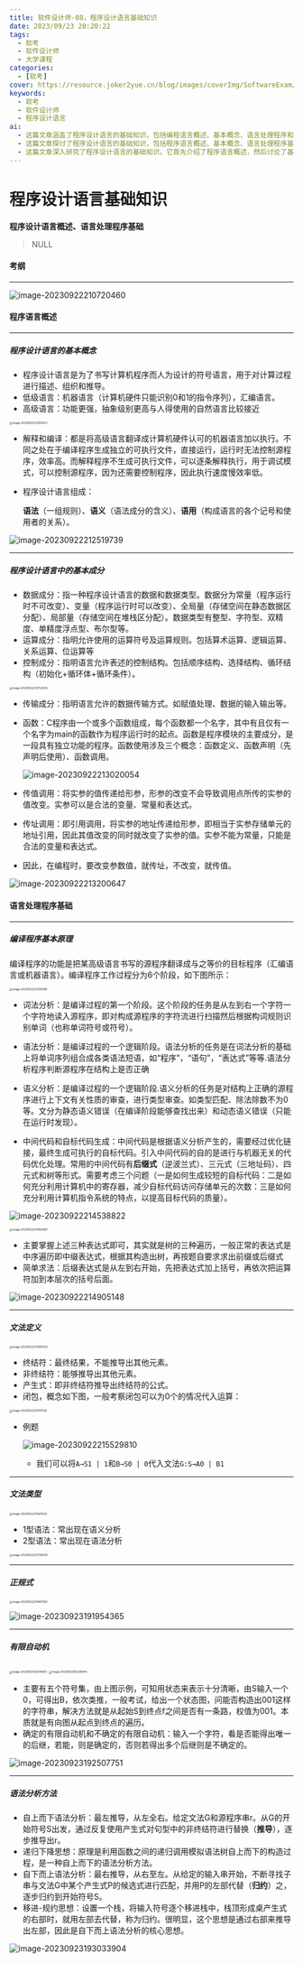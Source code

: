 ```yaml
---
title: 软件设计师-08，程序设计语言基础知识 
date: 2023/09/23 20:20:22
tags:
  - 软考
  - 软件设计师
  - 大学课程
categories:
  - [软考]
cover: https://resource.joker2yue.cn/blog/images/coverImg/SoftwareExam/软件设计师.png
keywords:
  - 软考
  - 软件设计师
  - 程序设计语言
ai:
  - 这篇文章涵盖了程序设计语言的基础知识，包括编程语言概述、基本概念、语言处理程序和编译程序的原理。
  - 这篇文章探讨了程序设计语言的基础知识，包括程序语言概述、基本概念、语言处理程序基础，以及编译程序的基本原理。此外，文章还介绍了文法定义、文法类型、正规式、有限自动机和语法分析方法等内容。
  - 这篇文章深入研究了程序设计语言的基础知识。它首先介绍了程序语言概述，然后讨论了基本概念和语言处理程序的基础。此外，文章还解释了编译程序的基本原理，包括文法定义、文法类型、正规式、有限自动机和语法分析方法。这些概念对于理解程序设计语言的结构和功能至关重要，为编程和软件开发奠定了坚实的基础。
---
```

# 程序设计语言基础知识

**程序设计语言概述、语言处理程序基础**

>NULL



#### 考纲

---

![image-20230922210720460](./软件设计师-08.assets/image-20230922210720460.png)



#### 程序语言概述

----

##### 程序设计语言的基本概念

* 程序设计语言是为了书写计算机程序而人为设计的符号语言，用于对计算过程进行描述、组织和推导。
* 低级语言：机器语言（计算机硬件只能识别0和1的指令序列），汇编语言。
* 高级语言：功能更强，抽象级别更高与人得使用的自然语言比较接近

<img src="./软件设计师-08.assets/image-20230922212109523.png" alt="image-20230922212109523" style="zoom:33%;" />



* 解释和编译：都是将高级语言翻译成计算机硬件认可的机器语言加以执行。不同之处在于编译程序生成独立的可执行文件，直接运行，运行时无法控制源程序，效率高。而解释程序不生成可执行文件，可以逐条解释执行，用于调试模式，可以控制源程序，因为还需要控制程序，因此执行速度慢效率低。

* 程序设计语言组成：

  **语法**（一组规则）、**语义**（语法成分的含义）、**语用**（构成语言的各个记号和使用者的关系）。



![image-20230922212519739](./软件设计师-08.assets/image-20230922212519739.png)



---

##### 程序设计语言中的基本成分

* 数据成分：指一种程序设计语言的数据和数据类型。数据分为常量（程序运行时不可改变）、变量（程序运行时可以改变）、全局量（存储空间在静态数据区分配）、局部量（存储空间在堆栈区分配）。数据类型有整型、字符型、双精度、单精度浮点型、布尔型等。
* 运算成分：指明允许使用的运算符号及运算规则。包括算术运算、逻辑运算、关系运算、位运算等
* 控制成分：指明语言允许表述的控制结构。包括顺序结构、选择结构、循环结构（初始化+循环体+循环条件）。

<img src="./软件设计师-08.assets/image-20230922212752526.png" alt="image-20230922212752526" style="zoom:33%;" />

* 传输成分：指明语言允许的数据传输方式。如赋值处理、数据的输入输出等。



* 函数：C程序由一个或多个函数组成，每个函数都一个名字，其中有且仅有一个名字为main的函数作为程序运行时的起点。函数是程序模块的主要成分，是一段具有独立功能的程序。函数使用涉及三个概念：函数定义、函数声明（先声明后使用）、函数调用。

  ![image-20230922213020054](./软件设计师-08.assets/image-20230922213020054.png)

* 传值调用：将实参的值传递给形参，形参的改变不会导致调用点所传的实参的值改变。实参可以是合法的变量、常量和表达式。
* 传址调用：即引用调用，将实参的地址传递给形参，即相当于实参存储单元的地址引用，因此其值改变的同时就改变了实参的值。实参不能为常量，只能是合法的变量和表达式。
* 因此，在编程时，要改变参数值，就传址，不改变，就传值。

![image-20230922213200647](./软件设计师-08.assets/image-20230922213200647.png)





#### 语言处理程序基础

---

##### 编译程序基本原理

编译程序的功能是把某高级语言书写的源程序翻译成与之等价的目标程序（汇编语言或机器语言）。编译程序工作过程分为6个阶段，如下图所示：

<img src="./软件设计师-08.assets/image-20230922213350196.png" alt="image-20230922213350196" style="zoom:33%;" />

* 词法分析：是编译过程的第一个阶段。这个阶段的任务是从左到右一个字符一个字符地读入源程序，即对构成源程序的字符流进行扫描然后根据构词规则识别单词（也称单词符号或符号）。
* 语法分析：是编译过程的一个逻辑阶段。语法分析的任务是在词法分析的基础上将单词序列组合成各类语法短语，如“程序”，“语句”，“表达式”等等.语法分析程序判断源程序在结构上是否正确

* 语义分析：是编译过程的一个逻辑阶段.语义分析的任务是对结构上正确的源程序进行上下文有关性质的审查，进行类型审查。如类型匹配、除法除数不为0等。文分为静态语义错误（在编译阶段能够查找出来）和动态语义错误（只能在运行时发现）。
* 中间代码和自标代码生成：中间代码是根据语义分析产生的，需要经过优化链接，最终生成可执行的自标代码。引入中间代码的自的是进行与机器无关的代码优化处理。常用的中间代码有**后缀式**（逆波兰式）、三元式（三地址码）、四元式和树等形式。需要考虑三个问题（一是如何生成较短的自标代码：二是如何充分利用计算机中的寄存器，减少自标代码访问存储单元的次数：三是如何充分利用计算机指令系统的特点，以提高目标代码的质量）。

![image-20230922214538822](./软件设计师-08.assets/image-20230922214538822.png)



<img src="./软件设计师-08.assets/image-20230922214634987.png" alt="image-20230922214634987" style="zoom:33%;" />

* 主要掌握上述三种表达式即可，其实就是树的三种遍历，一般正常的表达式是中序遍历即中缀表达式，根据其构造出树，再按题自要求求出前缀或后缀式
* 简单求法：后缀表达式是从左到右开始，先把表达式加上括号，再依次把运算符加到本层次的括号后面。

![image-20230922214905148](./软件设计师-08.assets/image-20230922214905148.png)



----

##### 文法定义

<img src="./软件设计师-08.assets/image-20230922214930750.png" alt="image-20230922214930750" style="zoom:33%;" />

* 终结符：最终结果，不能推导出其他元素。
* 非终结符：能够推导出其他元素。
* 产生式：即非终结符推导出终结符的公式。
* 闭包，概念如下图，一般考察闭包可以为0个的情况代入运算：

<img src="./软件设计师-08.assets/image-20230922215015592.png" alt="image-20230922215015592" style="zoom:33%;" />





* 例题

  ![image-20230922215529810](./软件设计师-08.assets/image-20230922215529810.png)

  * 我们可以将`A→S1 | 1`和`B→S0 | 0`代入文法`G:S→A0 | B1`



----

##### 文法类型

<img src="./软件设计师-08.assets/image-20230922215601922.png" alt="image-20230922215601922" style="zoom: 33%;" />

* 1型语法：常出现在语义分析
* 2型语法：常出现在语法分析

<img src="./软件设计师-08.assets/image-20230922215736509.png" alt="image-20230922215736509" style="zoom:33%;" />



----

##### 正规式

<img src="./软件设计师-08.assets/image-20230922215807095.png" alt="image-20230922215807095" style="zoom: 33%;" />

![image-20230923191954365](./软件设计师-08.assets/image-20230923191954365.png)



---

##### 有限自动机

<img src="./软件设计师-08.assets/image-20230923192148913.png" alt="image-20230923192148913" style="zoom:33%;" />

<img src="./软件设计师-08.assets/image-20230923192208414.png" alt="image-20230923192208414" style="zoom: 33%;" />

* 主要有五个符号集，由上图示例，可知用状态来表示十分清晰，由S输入一个0，可得出B，依次类推，一般考试，给出一个状态图，问能否构造出001这样的字符串，解决方法就是从起始S到终点f之间是否有一条路，权值为001。本质就是有向图从起点到终点的遍历。
* 确定的有限自动机和不确定的有限自动机：输入一个字符，看是否能得出唯一的后继，若能，则是确定的，否则若得出多个后继则是不确定的。

![image-20230923192507751](./软件设计师-08.assets/image-20230923192507751.png)



----

##### 语法分析方法

* 自上而下语法分析：最左推导，从左全右。给定文法G和源程序串r。从G的开始符号S出发，通过反复使用产生式对句型中的非终结符进行替换（**推导**），逐步推导出r。
* 递归下降思想：原理是利用函数之间的递归调用模拟语法树自上而下的构造过程，是一种自上而下的语法分析方法。
* 自下而上语法分析：最右推导，从右至左。从给定的输入串开始，不断寻找子串与文法G中某个产生式P的候选式进行匹配，并用P的左部代替（**归约**）之，逐步归约到开始符号S。
* 移进-规约思想：设置一个栈，将输入符号逐个移进栈中，栈顶形成桌产生式的右部时，就用左部去代替，称为归约。很明显，这个思想是通过右部来推导出左部，因此是自下而上语法分析的核心思想。

![image-20230923193033904](./软件设计师-08.assets/image-20230923193033904.png)
